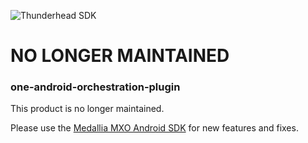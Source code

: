 ![Thunderhead SDK](https://i.imgur.com/gfizURy.png "Thunderhead")

# NO LONGER MAINTAINED

### one-android-orchestration-plugin
This product is no longer maintained.

Please use the [Medallia MXO Android SDK](https://docs.medallia.com/en/medallia-experience-orchestration/orchestration-for-android/getting-started-with-the-mxo-sdk-for-android) for new features and fixes.
